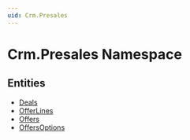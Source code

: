 ```yaml
---
uid: Crm.Presales
---
```

# Crm.Presales Namespace


## Entities
- [Deals](Crm.Presales.Deals.md)  
- [OfferLines](Crm.Presales.OfferLines.md)  
- [Offers](Crm.Presales.Offers.md)  
- [OffersOptions](Crm.Presales.OffersOptions.md)  

